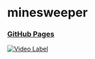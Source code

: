 # minesweeper
### [GitHub Pages](https://ligibaek.github.io/minesweeper-p5.js/)
[![Video Label](http://img.youtube.com/vi/LFU5ZlrR21E/0.jpg)](https://youtu.be/LFU5ZlrR21E?t=0s)
